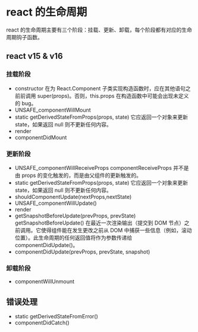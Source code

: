 # react 的生命周期

react 的生命周期主要有三个阶段：挂载、更新、卸载，每个阶段都有对应的生命周期钩子函数。

## react v15 & v16

### 挂载阶段

- constructor
  在为 React.Component 子类实现构造函数时，应在其他语句之前前调用 super(props)。否则，this.props 在构造函数中可能会出现未定义的 bug。
- UNSAFE_componentWillMount
- static getDerivedStateFromProps(props, state)
  它应返回一个对象来更新 state，如果返回 null 则不更新任何内容。
- render
- componentDidMount

### 更新阶段

- UNSAFE_componentWillReceiveProps
  componentReceiveProps 并不是由 props 的变化触发的，而是由父组件的更新触发的。
- static getDerivedStateFromProps(props, state)
  它应返回一个对象来更新 state，如果返回 null 则不更新任何内容。
- shouldComponentUpdate(nextProps,nextState)
- UNSAFE_componentWillUpdate()
- render
- getSnapshotBeforeUpdate(prevProps, prevState)
  getSnapshotBeforeUpdate() 在最近一次渲染输出（提交到 DOM 节点）之前调用。它使得组件能在发生更改之前从 DOM 中捕获一些信息（例如，滚动位置）。此生命周期的任何返回值将作为参数传递给 componentDidUpdate()。
- componentDidUpdate(prevProps, prevState, snapshot)

### 卸载阶段

- componentWillUnmount

## 错误处理

- static getDerivedStateFromError()
- componentDidCatch()
